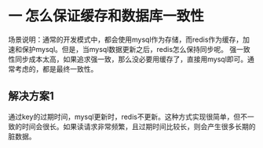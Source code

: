 # 一 怎么保证缓存和数据库一致性
场景说明：通常的开发模式中，都会使用mysql作为存储，而redis作为缓存，加速和保护mysql。但是，当mysql数据更新之后，redis怎么保持同步呢。
强一致性同步成本太高，如果追求强一致，那么没必要用缓存了，直接用mysql即可。通常考虑的，都是最终一致性。
## 解决方案1
通过key的过期时间，mysql更新时，redis不更新。这种方式实现很简单，但不一致的时间会很长。如果读请求非常频繁，且过期时间比较长，则会产生很多长期的脏数据。
